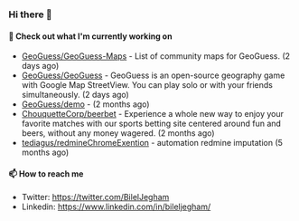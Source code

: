 ### Hi there 👋

#### 👷 Check out what I'm currently working on

- [GeoGuess/GeoGuess-Maps](https://github.com/GeoGuess/GeoGuess-Maps) - List of community maps for GeoGuess. (2 days ago)
- [GeoGuess/GeoGuess](https://github.com/GeoGuess/GeoGuess) - GeoGuess is an open-source geography game with Google Map StreetView. You can play solo or with your friends simultaneously. (2 days ago)
- [GeoGuess/demo](https://github.com/GeoGuess/demo) -  (2 months ago)
- [ChouquetteCorp/beerbet](https://github.com/ChouquetteCorp/beerbet) - Experience a whole new way to enjoy your favorite matches with our sports betting site centered around fun and beers, without any money wagered. (2 months ago)
- [tediagus/redmineChromeExention](https://github.com/tediagus/redmineChromeExention) - automation redmine imputation (5 months ago)


#### 📫 How to reach me

- Twitter: https://twitter.com/BilelJegham
- Linkedin: https://www.linkedin.com/in/bileljegham/
